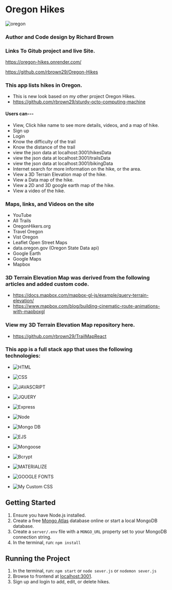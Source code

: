 # Oregon Hikes

![oregon](https://user-images.githubusercontent.com/53094729/233315729-34413be8-15cb-46d1-84fc-2b97a2f54a9c.gif)

### Author and Code design by Richard Brown

### Links To Gitub project and live Site.
https://oregon-hikes.onrender.com/


https://github.com/rbrown29/Oregon-Hikes

### This app lists hikes in Oregon.
* This is new look based on my other project Oregon Hikes. 
* https://github.com/rbrown29/sturdy-octo-computing-machine

#### Users can--- 
* View, Click hike name to see more details, videos, and a map of hike.
* Sign up
* Login
* Know the difficulty of the trail
* Know the distance of the trail
* view the json data at localhost:3001/hikesData
* view the json data at localhost:3001/trailsData
* view the json data at localhost:3001/bikingData
* Internet search for more information on the hike, or the area.
* View a 3D Terrain Elevation map of the hike.
* View a Data map of the hike.
* View a 2D and 3D google earth map of the hike.
* View a video of the hike.

### Maps, links, and Videos on the site
* YouTube
* All Trails
* OregonHikers.org
* Travel Oregon
* Vist Oregon
* Leaflet Open Street Maps
* data.oregon.gov (Oregon State Data api)
* Google Earth
* Google Maps
* Mapbox

### 3D Terrain Elevation Map was derived from the following articles and added custom code.
* https://docs.mapbox.com/mapbox-gl-js/example/query-terrain-elevation/
* https://www.mapbox.com/blog/building-cinematic-route-animations-with-mapboxgl

### View my 3D Terrain Elevation Map repository here.
* https://github.com/rbrown29/TrailMapReact

### This app is a full stack app that uses the following technologies:

* ![HTML](https://img.shields.io/badge/HTML-HyperText%20Markup%20Language-red)
* ![CSS](https://img.shields.io/badge/CSS-Cascade%20Style%20Sheets-blue)
* ![JAVASCRIPT](https://img.shields.io/badge/JAVASCRIPT-JS-yellow)
* ![JQUERY](https://img.shields.io/badge/JQUERY-JS-blue)

* ![Express](https://img.shields.io/badge/EXPRESS-Middleware-orange)
* ![Node](https://img.shields.io/badge/NODE-JS-brightgreen)
* ![Mongo DB](https://img.shields.io/badge/MONGO-DB-green)
* ![EJS](https://img.shields.io/badge/EJS-EMBEDDED%20JAVASCRIPT-yellow)
* ![Mongoose](https://img.shields.io/badge/MONGOOSE-JS-yellowgreen)
* ![Bcrypt](https://img.shields.io/badge/BCRYPT-JS-blue)

* ![MATERIALIZE](https://img.shields.io/badge/MATERIALIZE-CSS-yellow)
* ![GOOGLE FONTS](https://img.shields.io/badge/GOOGLE%20FONTS-GOOGLE-red)
* ![My Custom CSS](https://img.shields.io/badge/MY%20CUSTOM%20CSS-CSS-lightgrey)

## Getting Started

1. Ensure you have Node.js installed.
2. Create a free [Mongo Atlas](https://www.mongodb.com/atlas/database) database online or start a local MongoDB database.
3. Create a `server/.env` file with a `MONGO_URL` property set to your MongoDB connection string.
4. In the terminal, run: `npm install`

## Running the Project

1. In the terminal, run: `npm start` or `node sever.js` or `nodemon sever.js`
2. Browse to frontend at [localhost:3001](http://localhost:3001).
3. Sign up and login to add, edit, or delete hikes.
